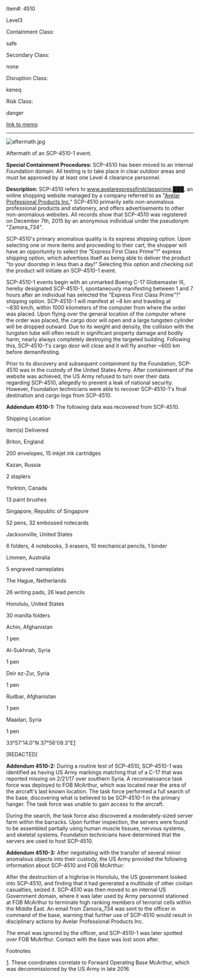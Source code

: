 Item#: 4510

Level3

Containment Class:

safe

Secondary Class:

none

Disruption Class:

keneq

Risk Class:

danger

[link to memo](http://www.scp-wiki.net/classification-committee-memo)  

* * *

![aftermath.jpg](http://scp-wiki.wdfiles.com/local--files/scp-4510/aftermath.jpg)

Aftermath of an SCP-4510-1 event.

**Special Containment Procedures:** SCP-4510 has been moved to an internal Foundation domain. All testing is to take place in clear outdoor areas and must be approved by at least one Level 4 clearance personnel.

**Description:** SCP-4510 refers to www.avelarexpressfirstclassprime.███, an online shopping website managed by a company referred to as "[Avelar Professional Products Inc.](http://www.scp-wiki.net/scp-3709)" SCP-4510 primarily sells non-anomalous professional products and stationery, and offers advertisements to other non-anomalous websites. All records show that SCP-4510 was registered on December 7th, 2015 by an anonymous individual under the pseudonym "Zamora\_734".

SCP-4510's primary anomalous quality is its express shipping option. Upon selecting one or more items and proceeding to their cart, the shopper will have an opportunity to select the "Express First Class Prime™!" express shipping option, which advertises itself as being able to deliver the product "to your doorstep in less than a day!" Selecting this option and checking out the product will initiate an SCP-4510-1 event.

SCP-4510-1 events begin with an unmarked Boeing C-17 Globemaster III, hereby designated SCP-4510-1, spontaneously manifesting between 1 and 7 hours after an individual has selected the "Express First Class Prime™!" shipping option. SCP-4510-1 will manifest at ~8 km and traveling at ~830 km/h, within 1000 kilometers of the computer from where the order was placed. Upon flying over the general location of the computer where the order was placed, the cargo door will open and a large tungsten cylinder will be dropped outward. Due to its weight and density, the collision with the tungsten tube will often result in significant property damage and bodily harm, nearly always completely destroying the targeted building. Following this, SCP-4510-1's cargo door will close and it will fly another ~600 km before demanifesting.

Prior to its discovery and subsequent containment by the Foundation, SCP-4510 was in the custody of the United States Army. After containment of the website was achieved, the US Army refused to turn over their data regarding SCP-4510, allegedly to prevent a leak of national security. However, Foundation technicians were able to recover SCP-4510-1's final destination and cargo logs from SCP-4510.

**Addendum 4510-1:** The following data was recovered from SCP-4510.  

Shipping Location

Item(s) Delivered

Briton, England

200 envelopes, 15 inkjet ink cartridges

Kazan, Russia

2 staplers

Yorkton, Canada

13 paint brushes

Singapore, Republic of Singapore

52 pens, 32 embossed notecards

Jacksonville, United States

6 folders, 4 notebooks, 3 erasers, 10 mechanical pencils, 1 binder

Limmen, Australia

5 engraved nameplates

The Hague, Netherlands

26 writing pads, 26 lead pencils

Honolulu, United States

30 manilla folders

Achin, Afghanistan

1 pen

Al-Sukhnah, Syria

1 pen

Deir ez-Zur, Syria

1 pen

Rudbar, Afghanistan

1 pen

Maadan, Syria

1 pen

33°57'14.0"N 37°56'09.3"E[1](javascript:;)

\[REDACTED\]

**Addendum 4510-2:** During a routine test of SCP-4510, SCP-4510-1 was identified as having US Army markings matching that of a C-17 that was reported missing on 2/21/17 over southern Syria. A reconnaissance task force was deployed to FOB McArthur, which was located near the area of the aircraft's last known location. The task force performed a full search of the base, discovering what is believed to be SCP-4510-1 in the primary hanger. The task force was unable to gain access to the aircraft.

During the search, the task force also discovered a moderately-sized server farm within the barracks. Upon further inspection, the servers were found to be assembled partially using human muscle tissues, nervous systems, and skeletal systems. Foundation technicians have determined that the servers are used to host SCP-4510.

**Addendum 4510-3:** After negotiating with the transfer of several minor anomalous objects into their custody, the US Army provided the following information about SCP-4510 and FOB McArthur:

After the destruction of a highrise in Honolulu, the US government looked into SCP-4510, and finding that it had generated a multitude of other civilian casualties, seized it. SCP-4510 was then moved to an internal US Government domain, where it was later used by Army personnel stationed at FOB McArthur to terminate high ranking members of terrorist cells within the Middle East. An email from Zamora\_734 was sent to the officer in command of the base, warning that further use of SCP-4510 would result in disciplinary actions by Avelar Professional Products Inc.

The email was ignored by the officer, and SCP-4510-1 was later spotted over FOB McArthur. Contact with the base was lost soon after.

Footnotes

[1](javascript:;). These coordinates correlate to Forward Operating Base McArthur, which was decommissioned by the US Army in late 2016.